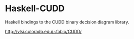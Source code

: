 # Haskell-CUDD

Haskell bindings to the CUDD binary decision diagram library.

http://vlsi.colorado.edu/~fabio/CUDD/
